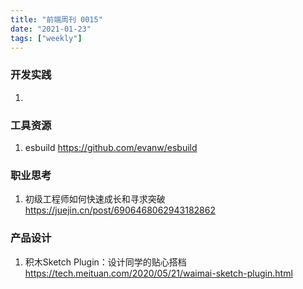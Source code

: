 ```yaml
---
title: "前端周刊 0015"
date: "2021-01-23"
tags: ["weekly"]
---
```


### 开发实践
1. 

### 工具资源
1. esbuild https://github.com/evanw/esbuild

### 职业思考
1. 初级工程师如何快速成长和寻求突破 https://juejin.cn/post/6906468062943182862

### 产品设计
1. 积木Sketch Plugin：设计同学的贴心搭档 https://tech.meituan.com/2020/05/21/waimai-sketch-plugin.html
